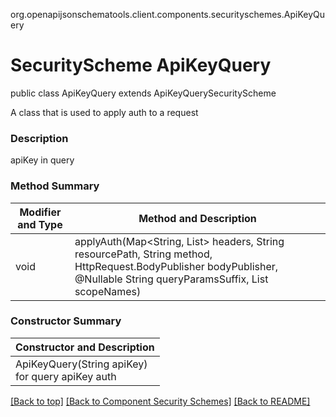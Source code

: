 org.openapijsonschematools.client.components.securityschemes.ApiKeyQuery
# SecurityScheme ApiKeyQuery

public class ApiKeyQuery
extends ApiKeyQuerySecurityScheme

A class that is used to apply auth to a request

### Description
apiKey in query

### Method Summary
| Modifier and Type | Method and Description |
| ----------------- | ---------------------- |
| void              | applyAuth(Map<String, List<String>> headers, String resourcePath, String method, HttpRequest.BodyPublisher bodyPublisher, @Nullable String queryParamsSuffix, List<String> scopeNames) |

### Constructor Summary
| Constructor and Description |
| --------------------------- |
| ApiKeyQuery(String apiKey)<br>for query apiKey auth |

[[Back to top]](#top) [[Back to Component Security Schemes]](../../../README.md#Component-SecuritySchemes) [[Back to README]](../../../README.md)
